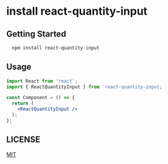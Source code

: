 # install react-quantity-input

## Getting Started

```bash
  npm install react-quantity-input
```

## Usage

```jsx
import React from 'react';
import { ReactQuantityInput } from 'react-quantity-input;

const Component = () => {
  return (
    <ReactQuantityInput />
  );
};
```

## LICENSE

[MIT](LICENSE)
